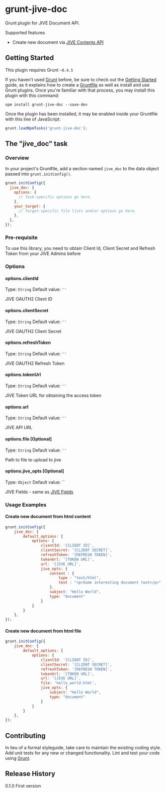 # grunt-jive-doc

Grunt plugin for JIVE Document API. 

Supported features
- Create new document via [JIVE Contents API](https://developers.jivesoftware.com/api/v3/cloud/rest/DocumentEntity.html)

## Getting Started
This plugin requires Grunt `~0.4.5`

If you haven't used [Grunt](http://gruntjs.com/) before, be sure to check out the [Getting Started](http://gruntjs.com/getting-started) guide, as it explains how to create a [Gruntfile](http://gruntjs.com/sample-gruntfile) as well as install and use Grunt plugins. Once you're familiar with that process, you may install this plugin with this command:

```shell
npm install grunt-jive-doc --save-dev
```

Once the plugin has been installed, it may be enabled inside your Gruntfile with this line of JavaScript:

```js
grunt.loadNpmTasks('grunt-jive-doc');
```

## The "jive_doc" task

### Overview
In your project's Gruntfile, add a section named `jive_doc` to the data object passed into `grunt.initConfig()`.

```js
grunt.initConfig({
  jive_doc: {
    options: {
      // Task-specific options go here.
    },
    your_target: {
      // Target-specific file lists and/or options go here.
    },
  },
});
```

### Pre-requisite
To use this library, you need to obtain Client Id, Client Secret and Refresh Token from your JIVE Admins before

### Options

#### options.clientId
Type: `String`
Default value: `''`

JIVE OAUTH2 Client ID

#### options.clientSecret
Type: `String`
Default value: `''`

JIVE OAUTH2 Client Secret

#### options.refreshToken
Type: `String`
Default value: `''`

JIVE OAUTH2 Refresh Token

#### options.tokenUrl
Type: `String`
Default value: `''`

JIVE Token URL for obtaining the access token

#### options.url
Type: `String`
Default value: `''`

JIVE API URL

#### options.file [Optional]
Type: `String`
Default value: `''`

Path to file to upload to jive

#### options.jive_opts [Optional]
Type: `Object`
Default value: ``

JIVE Fields - same as [JIVE Fields](https://developers.jivesoftware.com/api/v3/cloud/rest/DocumentEntity.html)

### Usage Examples

#### Create new document from html content

```js
grunt.initConfig({
    jive_doc: {
        default_options: {
            options: {
                clientId: '[CLIENT ID]',
                clientSecret: '[CLIENT SECRET]',
                refreshToken: '[REFRESH TOKEN]',
                tokenUrl: '[TOKEN URL]',
                url: '[JIVE URL]',
                jive_opts: {
                    content : {
                        type : "text/html",
                        text : "<p>Some interesting document text</p>"
                    },
                    subject: "Hello World",
                    type: "document"
                }
            }
        }
    },
});
```

#### Create new document from html file

```js
grunt.initConfig({
    jive_doc: {
        default_options: {
            options: {
                clientId: '[CLIENT ID]',
                clientSecret: '[CLIENT SECRET]',
                refreshToken: '[REFRESH TOKEN]',
                tokenUrl: '[TOKEN URL]',
                url: '[JIVE URL]',
                file: 'hello_world.html',
                jive_opts: {
                    subject: "Hello World",
                    type: "document"
                }
            }
        }
    },
});
```

## Contributing
In lieu of a formal styleguide, take care to maintain the existing coding style. Add unit tests for any new or changed functionality. Lint and test your code using [Grunt](http://gruntjs.com/).

## Release History
0.1.0 First version
